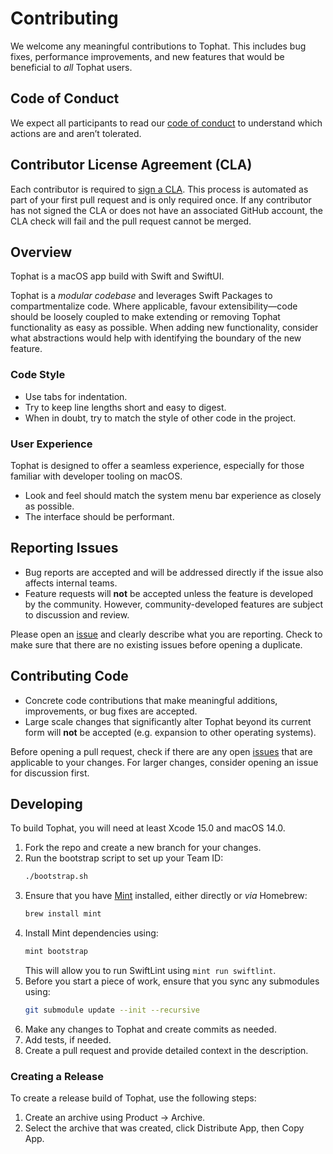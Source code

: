 # Contributing

We welcome any meaningful contributions to Tophat. This includes bug fixes, performance improvements, and new features that would be beneficial to _all_ Tophat users.

## Code of Conduct

We expect all participants to read our [code of conduct](CODE_OF_CONDUCT.md) to understand which actions are and aren’t tolerated.

## Contributor License Agreement (CLA)

Each contributor is required to [sign a CLA](https://cla.shopify.com/). This process is automated as part of your first pull request and is only required once. If any contributor has not signed the CLA or does not have an associated GitHub account, the CLA check will fail and the pull request cannot be merged.

## Overview

Tophat is a macOS app build with Swift and SwiftUI.

Tophat is a _modular codebase_ and leverages Swift Packages to compartmentalize code. Where applicable, favour extensibility—code should be loosely coupled to make extending or removing Tophat functionality as easy as possible. When adding new functionality, consider what abstractions would help with identifying the boundary of the new feature.

### Code Style

- Use tabs for indentation.
- Try to keep line lengths short and easy to digest.
- When in doubt, try to match the style of other code in the project.

### User Experience

Tophat is designed to offer a seamless experience, especially for those familiar with developer tooling on macOS.

- Look and feel should match the system menu bar experience as closely as possible.
- The interface should be performant.

## Reporting Issues

- Bug reports are accepted and will be addressed directly if the issue also affects internal teams.
- Feature requests will **not** be accepted unless the feature is developed by the community. However, community-developed features are subject to discussion and review.

Please open an [issue](https://github.com/Shopify/tophat/issues) and clearly describe what you are reporting. Check to make sure that there are no existing issues before opening a duplicate.

## Contributing Code

- Concrete code contributions that make meaningful additions, improvements, or bug fixes are accepted.
- Large scale changes that significantly alter Tophat beyond its current form will **not** be accepted (e.g. expansion to other operating systems).

Before opening a pull request, check if there are any open [issues](https://github.com/Shopify/tophat/issues) that are applicable to your changes. For larger changes, consider opening an issue for discussion first.

## Developing

To build Tophat, you will need at least Xcode 15.0 and macOS 14.0.

1. Fork the repo and create a new branch for your changes.
1. Run the bootstrap script to set up your Team ID:
   ```bash
   ./bootstrap.sh
   ```
1. Ensure that you have [Mint](https://github.com/yonaskolb/Mint) installed, either directly or _via_ Homebrew:
   ```bash
   brew install mint
   ```
1. Install Mint dependencies using:
   ```bash
   mint bootstrap
   ```
   This will allow you to run SwiftLint using `mint run swiftlint`.
1. Before you start a piece of work, ensure that you sync any submodules using:
   ```bash
   git submodule update --init --recursive
   ```
1. Make any changes to Tophat and create commits as needed.
1. Add tests, if needed.
1. Create a pull request and provide detailed context in the description.

### Creating a Release

To create a release build of Tophat, use the following steps:

1. Create an archive using Product → Archive.
1. Select the archive that was created, click Distribute App, then Copy App.
